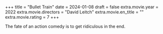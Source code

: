 +++
title = "Bullet Train"
date = 2024-01-08
draft = false
extra.movie.year = 2022
extra.movie.directors = "David Leitch"
extra.movie.en_title = ""
extra.movie.rating = 7
+++

The fate of an action comedy is to get ridiculous in the end.<!-- more -->